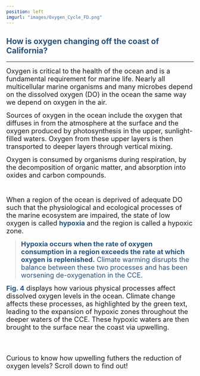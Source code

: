 ```yaml
---
position: left
imgurl: "images/Oxygen_Cycle_FD.png"
---
```


## <span style="color:#28527A"> How is oxygen changing off the coast of California? </span>

--- 

<font size="+1">Oxygen is critical to the health of the ocean and is a fundamental requirement for marine life. Nearly all multicellular marine organisms and many microbes depend on the dissolved oxygen (DO) in the ocean the same way we depend on oxygen in the air.</font>

<font size="+1">Sources of oxygen in the ocean include the oxygen that diffuses in from the atmosphere at the surface and the oxygen produced by photosynthesis in the upper, sunlight-filled waters. Oxygen from these upper layers is then transported to deeper layers through vertical mixing.</font>

<font size="+1">Oxygen is consumed by organisms during respiration, by the decomposition of organic matter, and absorption into oxides and carbon compounds.</font>

<br />

<font size="+1">When a region of the ocean is deprived of adequate DO such that the physiological and ecological processes of the marine ecosystem are impaired, the state of low oxygen is called <span style="color:#28527A"> **hypoxia** </span> and the region is called a hypoxic zone. </font>

> <font size="+1"> <span style="color:#28527A"> **Hypoxia occurs when the rate of oxygen consumption in a region exceeds the rate at which oxygen is replenished.** Climate warming disrupts the balance between these two processes and has been worsening de-oxygenation in the CCE.</span> </font>

<font size="+1"> <span style="color:#28527A"> **Fig. 4** </span> displays how various physical processes affect dissolved oxygen levels in the ocean. Climate change affects these processes, as highlighted by the green text, leading to the expansion of hypoxic zones throughout the deeper waters of the CCE. These hypoxic waters are then brought to the surface near the coast via upwelling.</font>

<br />
<br />

<font size="+1">Curious to know how upwelling futhers the reduction of oxygen levels? Scroll down to find out!</font>


